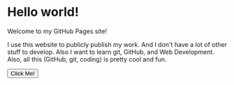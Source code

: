 <html>

<head>
    <link rel="icon" type="image/x-icon" href="favicon.png">
    <link rel="stylesheet" href="styles.css">
</head>

<body>
    <h1 class="x">Hello world!</h1>
    <p class="x">Welcome to my GitHub Pages site!</p>
    <p class="x">I use this website to publicly publish my work. And I don't have a lot of other stuff to develop. Also I want to learn git, GitHub, and Web Development. Also, all this (GitHub, git, coding) is pretty cool and fun.</p>
    <button onclick="ClickMe()">Click Me!</button>
    <script src="script.js"></script>
</body>

</html>
